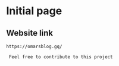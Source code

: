 # Initial page

## Website link

```http
https://omarsblog.gq/
```



```http
 Feel free to contribute to this project
```



